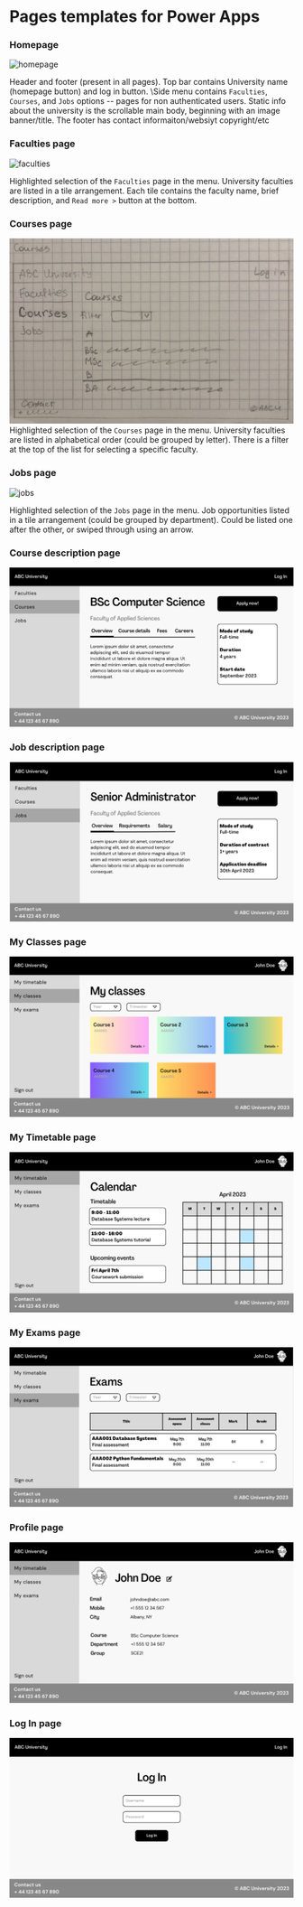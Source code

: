 # Pages templates for Power Apps

### Homepage
![homepage](images/homepage.png)

Header and footer (present in all pages). Top bar contains University name (homepage button) and log in button. 
\Side menu contains ```Faculties```, ```Courses```, and ```Jobs``` options -- pages for non authenticated users. 
Static info about the university is the scrollable main body, beginning with an image banner/title.
The footer has contact informaiton/websiyt copyright/etc

### Faculties page
![faculties](images/faculties.png)

Highlighted selection of the ```Faculties``` page in the menu. University faculties are listed in a tile arrangement. 
Each tile contains the faculty name, brief description, and ```Read more >``` button at the bottom.

### Courses page
![courses](images/courses.png)
Highlighted selection of the ```Courses``` page in the menu. University faculties are listed in alphabetical order (could be grouped by letter).
There is a filter at the top of the list for selecting a specific faculty.

### Jobs page
![jobs](images/jobs.png)

Highlighted selection of the ```Jobs``` page in the menu. Job opportunities listed in a tile arrangement (could be grouped by department). 
Could be listed one after the other, or swiped through using an arrow.

### Course description page
![coursedesc](images/coursedescription.png)


### Job description page
![jobdesc](images/jobdesc.png)


### My Classes page
![myclass](images/myclasses.png)


### My Timetable page
![mytimetable](images/mytimetable.png)

### My Exams page
![myexams](images/myexams.png)

### Profile page
![profile](images/profile.png)

### Log In page
![login](images/login.png)

